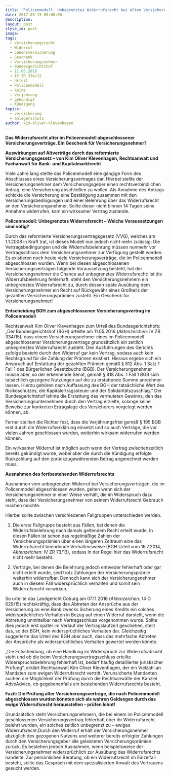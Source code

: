 ```yaml
---
title: 'Policenmodell: Unbegrenztes Widerrufsrecht bei alten Versicherungsverträgen?'
date: 2017-05-15 00:00:00
description:
layout: post
style_id: post
image:
tags:
  - Versicherungsrecht
  - Widerruf
  - Lebensversicherung
  - Geschenk
  - Versicherungsnehmer
  - Bundesgerichtshof
  - 11.05.2016
  - IV ZR 334/15
  - Urteil
  - Policenmodell
  - keine
  - Verjährung
  - gekündigt
  - Kündigung
topics:
  - versicherung
  - anlegerschutz
author: kim-oliver-klevenhagen
---
```

**Das Widerrufsrecht alter im Policenmodell abgeschlossener Versicherungsverträge. Ein Geschenk für Versicherungsnehmer?**

**Auswirkungen auf Altverträge durch das reformierte Versicherungsgesetz – von Kim Oliver Klevenhagen, Rechtsanwalt und Fachanwalt für Bank- und Kapitalmarktrecht**

Viele Jahre lang stellte das Policenmodell eine gängige Form des Abschlusses eines Versicherungsvertrages dar. Hierbei stellte der Versicherungsnehmer dem Versicherungsgeber einen rechtsverbindlichen Antrag, eine Versicherung abschließen zu wollen. Als Annahme des Antrags schickte die Versicherung eine Bestätigung zusammen mit den Versicherungsbedingungen und einer Belehrung über das Widerrufsrecht an den Versicherungsnehmer. Sollte dieser nicht binnen 14 Tagen seine Annahme widerrufen, kam ein wirksamer Vertrag zustande.

**Policenmodell: Unbegrenztes Widerrufsrecht – Welche Voraussetzungen sind nötig?**

Durch das reformierte Versicherungsvertragsgesetz (VVG), welches am 1.1.2008 in Kraft trat, ist dieses Modell nun jedoch nicht mehr zulässig: Die Vertragsbedingungen und die Widerrufsbelehrung müssen nunmehr vor Vertragsschluss dem Versicherungsnehmer zur Verfügung gestellt werden. Es existieren noch heute viele Versicherungsverträge, die im Policenmodell abgeschlossen wurden. Wenn bei diesen abgeschlossenen Versicherungsverträgen folgende Voraussetzung besteht, hat der Versicherungsnehmer die Chance auf unbegrenztes Widerrufsrecht: Ist die Widerrufsbelehrung fehlerhaft, steht den Versicherungsnehmern ein unbegrenztes Widerrufsrecht zu, durch dessen späte Ausübung dem Versicherungsnehmer ein Recht auf Rückgewähr eines Großteils der gezahlten Versicherungsprämien zusteht. Ein Geschenk für Versicherungsnehmer!

**Entscheidung BGH zum abgeschlossenen Versicherungsvertrag im Policenmodell**

Rechtsanwalt Kim Oliver Klevenhagen zum Urteil des Bundesgerichtshofs: „Der Bundesgerichtshof (BGH) urteilte am 11.05.2016 (*Aktenzeichen:* IV ZR 334/15), dass einem Versicherungsnehmer eines im Policenmodell abgeschlossener Versicherungsvertrags grundsätzlich ein zeitlich unbegrenztes Widerrufsrecht zusteht. Den Ausführungen des Gerichts zufolge besteht durch den Widerruf gar kein Vertrag, sodass auch kein Rechtsgrund für die Zahlung der Prämien existiert. Hieraus ergebe sich ein Anspruch auf Erstattung der gezahlten Prämien gemäß § 812 Abs. 1 Satz 1 Fall 1 des Bürgerlichen Gesetzbuchs (BGB). Der Versicherungsnehmer müsse aber, so der erkennende Senat, gemäß § 818 Abs. 1 Fall 1 BGB sich tatsächlich gezogene Nutzungen auf die zu erstattende Summe anrechnen lassen. Hierzu gehören nach Auffassung des BGH der tatsächliche Wert des Risikoschutzes, die Kapitalertragssteuer und der Solidaritätszuschlag.“ Der Bundesgerichtshof lehnte die Erstattung des vermuteten Gewinns, den das Versicherungsunternehmen durch den Vertrag erzielte, solange keine Beweise zur konkreten Ertragslage des Versicherers vorgelegt werden können, ab.

Ferner stellten die Richter fest, dass die Verjährungsfrist gemäß § 195 BGB erst durch die Widerrufserklärung einsetzt und so auch Verträge, die vor vielen Jahren geschlossen wurden, weiterhin wirksam widerrufen werden können.

Ein wirksamer Widerruf ist möglich auch wenn der Vertrag zwischenzeitlich bereits gekündigt wurde, wobei aber die durch die Kündigung erfolgte Rückzahlung auf den zurückzugewährenden Betrag angerechnet werden muss.

**Ausnahmen des fortbestehenden Widerrufsrechts**

Ausnahmen vom unbegrenzten Widerruf bei Versicherungsverträgen, die im Policenmodell abgeschlossen wurden, gelten wenn sich der Versicherungsnehmer in einer Weise verhält, die im Widerspruch dazu steht, dass der Versicherungsnehmer von seinem Widerrufsrecht Gebrauch machen möchte.

Hierbei sollte zwischen verschiedenen Fallgruppen unterschieden werden.

1. Die erste Fallgruppe besteht aus Fällen, bei denen die Widerrufsbelehrung nach damals geltendem Recht erteilt wurde. In diesen Fällen ist schon das regelmäßige Zahlen der Versicherungsprämien über einen längeren Zeitraum eine das Widerrufsrecht beendende Verhaltensweise (BGH Urteil vom 16.7.2014, *Aktenzeichen:* IV ZR 73/13), sodass in der Regel hier das Widerrufsrecht nicht mehr besteht.

2. Verträge, bei denen die Belehrung jedoch entweder fehlerhaft oder gar nicht erteilt wurde, sind trotz Zahlungen der Versicherungsprämie weiterhin widerrufbar. Dennoch kann sich der Versicherungsnehmer auch in diesem Fall widersprüchlich verhalten und somit sein Widerrufsrecht verwirken.

So urteilte das Landgericht Coburg am 07.11.2016 (*Aktenzeichen:* 14 O 629/15) rechtskräftig, dass das Abtreten der Ansprüche aus der Versicherung an eine Bank zwecks Sicherung eines Kredits ein solches widersprüchliches Verhalten in Bezug auf einen Widerruf darstellt, wenn die Abtretung unmittelbar nach Vertragsschluss vorgenommen wurde. Sollte dies jedoch erst später im Verlauf der Vertragslaufzeit geschehen, stellt das, so der BGH, kein widersprüchliches Verhalten dar. Gleichzeitig suggerierte das Urteil des BGH aber auch, dass das mehrfache Abtreten der Ansprüche als widersprüchliches Verhalten gewertet werden könnte.

„Die Entscheidung, ob eine Handlung im Widerspruch zur Widerrufsabsicht steht und ob die beim Versicherungsvertragsschluss erteilte Widerspruchsbelehrung fehlerhaft ist, bedarf häufig detaillierter juristischer Prüfung“, erklärt Rechtsanwalt Kim Oliver Klevenhagen, der ein Vielzahl an Mandaten zum ewigen Widerrufsrecht vertritt. Verunsicherte Mandanten suchen die Möglichkeit der Prüfung durch die Rechtsanwälte der Kanzlei AdvoAdvice, ob gegebenenfalls ein bestehenden Widerrufsrechts besteht.

**Fazit: Die Prüfung alter Versicherungsverträge, die nach Policemmodell abgeschlossen wurden könnten sich als wahren Geldsegen durch das ewige Widerrufsrecht herausstellen – prüfen lohnt!**

Grundsätzlich steht Versicherungsnehmern, die bei einem im Policenmodell geschlossenen Versicherungsvertrag fehlerhaft über ihr Widerrufsrecht belehrt wurden, ein solches zeitlich unbegrenzt zu – ewiges Widerrufsrecht.Durch den Widerruf erhält der Versicherungsnehmer abzüglich des gezogenen Nutzens und weiterer bereits erfolgter Zahlungen durch den Versicherungsgeber alle geleisteten Versicherungsprämien zurück. Es bestehen jedoch Ausnahmen, wenn beispielsweise der Versicherungsnehmer widersprüchlich zur Ausübung des Widerrufsrechts handelte. Zur persönlichen Beratung, ob ein Widerrufsrecht im Einzelfall besteht, sollte das Gespräch mit dem spezialisierten Anwalt des Vertrauens gesucht werden.